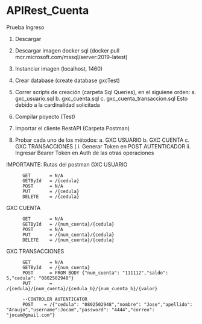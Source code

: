 # APIRest_Cuenta
Prueba Ingreso


1. Descargar
2. Descargar imagen docker sql (docker pull mcr.microsoft.com/mssql/server:2019-latest)
3. Instanciar imagen (localhost, 1460)
4. Crear database (create database gxcTest)
5. Correr scripts de creación (carpeta Sql Queries), en el siguiene orden:
          a. gxc_usuario.sql
          b. gxc_cuenta.sql
          c. gxc_cuenta_transaccion.sql
  Esto debido a la cardinalidad solicitada

6. Compilar poyecto (Test)
7. Importar el cliente RestAPI (Carpeta Postman)
8. Probar cada uno de los métodos:
          a. GXC USUARIO 
          b. GXC CUENTA
          c. GXC TRANSACCIONES (
              i. Generar Token en POST AUTENTICADOR
              ii. Ingresar Bearer Token en Auth de las otras operaciones


IMPORTANTE:
Rutas del postman
 GXC USUARIO 
 
          GET       = N/A
          GETById   = /{cedula}
          POST      = N/A
          PUT       = /{cedula}
          DELETE    = /{cedula}
          
 GXC CUENTA 
 
          GET       = N/A
          GETById   = /{num_cuenta}/{cedula}
          POST      = N/A
          PUT       = /{num_cuenta}/{cedula}
          DELETE    = /{num_cuenta}/{cedula}
          
 GXC TRANSACCIONES 
 
          GET       = N/A
          GETById   = /{num_cuenta}
          POST      = FROM BODY {"num_cuenta": "111112","saldo": 5,"cedula": "0802502948"}
          PUT       = /{cedula}/{num_cuenta}/{cedula_b}/{num_cuenta_b}/{valor}
          
          --CONTROLER AUTENTICATOR
          POST    = /{"cedula": "0802502948","nombre": "Jose","apellido": "Araujo","username":Jocam","password": "4444","correo": "jocam@gmail.com"}
          

